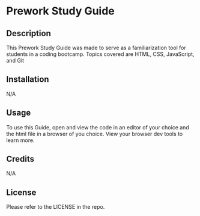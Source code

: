 # Prework Study Guide

## Description

This Prework Study Guide was made to serve as a familiarization tool for students in a coding bootcamp. Topics covered are HTML, CSS, JavaScript, and Git

## Installation

N/A


## Usage

To use this Guide, open and view the code in an editor of your choice and the html file in a browser of you choice. View your browser dev tools to learn more.

## Credits

N/A


## License

Please refer to the LICENSE in the repo.
